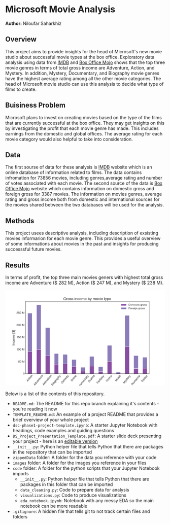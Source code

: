 # Microsoft Movie Analysis

<b> Author: </b> Niloufar Saharkhiz

## Overview

This project aims to provide insights for the head of Microsoft's new movie studio about successful movie types at the box office. Exploratory data analysis using data from [IMDB](https://www.imdb.com/) and [Box Office Mojo](https://www.boxofficemojo.com/) shows that the top three movie genres in terms of total gross income are Adventure, Action, and Mystery. In addition, Mystery, Documentary, and Biography movie genres have the highest average rating among all the other movie categories. The head of Microsoft movie studio can use this analysis to decide what type of films to create. 

## Buisiness Problem

Microsoft plans to invest on creating movies based on the type of the films that are currently successful at the box office. They may get insights on this by investigating the profit that each movie genre has made. This includes earnings from the domestic and global offices. The average rating for each movie category would also helpful to take into consideration.

## Data

The first sourse of data for these analysis is [IMDB](https://www.imdb.com/) website which is an online database of information related to films. The data contains infromation for 73856 movies, including genres,average rating and number of votes associated with each movie. The second source of the data is [Box Office Mojo](https://www.boxofficemojo.com/) website which contains information on domestic gross and foreign gross for 3387 movies. The information on movies genres, average rating and gross income both from domestic and international sources for the movies shared between the two databases will be used for the analysis. 

## Methods

This project usees descriptive analysis, including description of exsisting movies informarion for each movie genre. This provides a useful overview of some informations about movies in the past and insights for producing successsful future movies. 


## Results

In terms of profit, the top three main movies geners with highest total gross income are Adventure ($\$$ 282 M), Action ($\$$ 247 M), and Mystery ($\$$ 238 M). 

![Gross income vs movie genre](https://github.com/nil-91/Microsoft_Movie_Analysis/blob/main/images/genre_vs_income.png)

Below is a list of the contents of this repository.

- `README.md`: The README for this repo branch explaining it's contents - you're reading it now
- `TEMPLATE_README.md`: An example of a project README that provides a brief overview of your whole project
- `dsc-phase1-project-template.ipynb`: A starter Jupyter Notebook with headings, code examples and guiding questions
- `DS_Project_Presentation_Template.pdf`: A starter slide deck presenting your project - here is an [editable version](https://docs.google.com/presentation/d/1PaiH1bleXnhiPjTPsAXQSiAK0nkaRlseQIr_Yb-0mz0/copy)
- `__init__.py`: Python helper file that tells Python that there are packages in the repository that can be imported
- `zippedData` folder: A folder for the data you reference with your code
- `images` folder: A folder for the images you reference in your files
- `code` folder: A folder for the python scripts that your Jupyter Notebook imports
  - `__init__.py`: Python helper file that tells Python that there are packages in this folder that can be imported
  - `data_cleaning.py`: Code to prepare data for analysis
  - `visualizations.py`: Code to produce visualizations
  - `eda_notebook.ipynb`: Notebook with any messy EDA so the main notebook can be more readable
- `.gitignore`: A hidden file that tells git to not track certain files and folders
